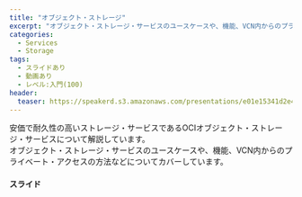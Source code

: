 ```yaml
---
title: "オブジェクト・ストレージ"
excerpt: "オブジェクト・ストレージ・サービスのユースケースや、機能、VCN内からのプライベート・アクセスの方法などについてカバーしています"
categories:
  - Services
  - Storage
tags:
  - スライドあり
  - 動画あり
  - レベル:入門(100)
header:
  teaser: https://speakerd.s3.amazonaws.com/presentations/e01e15341d2e43adbf149afaf86f0719/slide_0.jpg
---
```


安価で耐久性の高いストレージ・サービスであるOCIオブジェクト・ストレージ・サービスについて解説しています。  
オブジェクト・ストレージ・サービスのユースケースや、機能、VCN内からのプライベート・アクセスの方法などについてカバーしています。


#### スライド

<div style="max-width:768px">

<!-- Speakerdeckから Embeded リンクを取得して貼り付け (ここから) -->
<script async class="speakerdeck-embed" data-id="e01e15341d2e43adbf149afaf86f0719" data-ratio="1.77777777777778" src="//speakerdeck.com/assets/embed.js"></script>
<!-- Speakerdeckから Embeded リンクを取得して貼り付け (ここまで) -->

</div>

